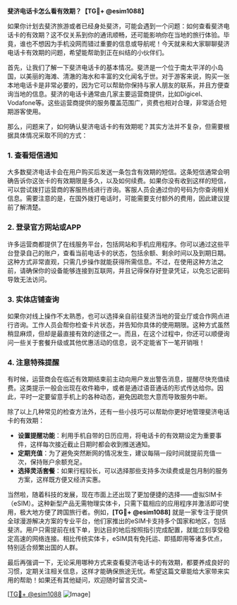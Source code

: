 **斐济电话卡怎么看有效期？【TG💪+ @esim1088】**

如果你计划去斐济旅游或者已经身处斐济，可能会遇到一个问题：如何查看斐济电话卡的有效期？这不仅关系到你的通讯顺畅，还可能影响你在当地的旅行体验。毕竟，谁也不想因为手机没网而错过重要的信息或导航呢！今天就来和大家聊聊斐济电话卡有效期的问题，希望能帮助到正在纠结的小伙伴们。

首先，让我们了解一下斐济电话卡的基本情况。斐济是一个位于南太平洋的小岛国，以美丽的海滩、清澈的海水和丰富的文化闻名于世。对于游客来说，购买一张本地电话卡是非常必要的，因为它可以帮助你保持与家人朋友的联系，并且方便查询当地的信息。斐济的电话卡通常由几家主要运营商提供，比如Digicel、Vodafone等。这些运营商提供的服务覆盖范围广，资费也相对合理，非常适合短期游客使用。

那么，问题来了，如何确认斐济电话卡的有效期呢？其实方法并不复杂，但需要根据具体情况采取不同的方式：

### **1. 查看短信通知**
大多数斐济电话卡会在用户购买后发送一条包含有效期的短信。这条短信通常会明确告诉你这张卡的有效期限是多久，以及如何续费。如果你没有收到这样的短信，可以尝试拨打运营商的客服热线进行咨询。客服人员会通过你的号码为你查询相关信息。需要注意的是，在国外拨打电话时，可能需要支付额外的费用，因此建议提前了解清楚。

### **2. 登录官方网站或APP**
许多运营商都提供了在线服务平台，包括网站和手机应用程序。你可以通过这些平台登录自己的账户，查看当前电话卡的状态，包括余额、剩余时间以及到期日期。这种方式非常直观，只需几步操作就能获得所需信息。不过，在使用这种方法之前，请确保你的设备能够连接到互联网，并且记得保存好登录凭证，以免忘记密码导致无法访问。

### **3. 实体店铺查询**
如果你对线上操作不太熟悉，也可以选择亲自前往斐济当地的营业厅或合作网点进行咨询。工作人员会帮你检查卡片状态，并告知你具体的使用期限。这种方式虽然稍显麻烦，但却是最直接有效的途径之一。而且，在这个过程中，你还可以顺便询问一些关于套餐升级或其他优惠活动的信息，说不定能省下一笔开销哦！

### **4. 注意特殊提醒**
有时候，运营商会在临近有效期结束前主动向用户发出警告消息，提醒尽快充值续费。这类提示一般会出现在收件箱中，或者是通过语音通话的形式传达给你。因此，平时一定要留意手机上的各种动态，避免因疏忽大意而导致服务中断。

除了以上几种常见的检查方法外，还有一些小技巧可以帮助你更好地管理斐济电话卡的有效期：

- **设置提醒功能**：利用手机自带的日历应用，将电话卡的有效期设定为重要事件，这样每次接近截止日期时都会收到推送通知。
- **定期充值**：为了避免突然断网的情况发生，建议每隔一段时间就提前充值一次，保持账户余额充足。
- **选择灵活套餐**：如果行程较长，可以选择那些支持多次续费或是包月制的服务方案，这样既方便又经济实惠。

当然啦，随着科技的发展，现在市面上还出现了更加便捷的选择——虚拟SIM卡（eSIM）。这种新型产品无需物理实体卡，只需下载相应的应用程序并激活即可使用，极大地方便了跨国旅行者。例如，**[TG💪+ @esim1088]** 就是一家专注于提供全球漫游解决方案的专业平台，他们家推出的eSIM卡支持多个国家和地区，包括斐济。用户只需提前在线下单，到达目的地后按照指引完成配置，就能立刻享受稳定高速的网络连接。相比传统实体卡，eSIM具有免托运、即插即用等诸多优点，特别适合频繁出国的人群。

最后再强调一下，无论采用哪种方式来查看斐济电话卡的有效期，都要养成良好的习惯，定期关注相关信息，这样才能确保旅途无忧。希望这篇文章能给大家带来实用的帮助！如果还有其他疑问，欢迎随时留言交流~

[[TG💪+ @esim1088](https://t.me/s/esim1088) ![Image](https://i.postimg.cc/4NQfJmqS/Snipaste-2025-05-13-00-14-12.png)]